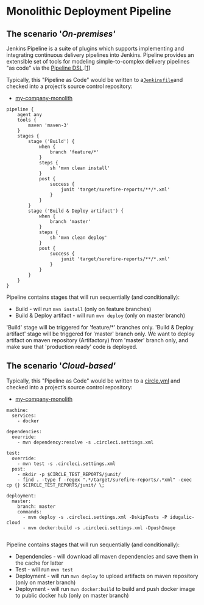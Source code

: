 # Monolithic Deployment Pipeline

## The scenario '_On-premises'_

Jenkins Pipeline is a suite of plugins which supports implementing and integrating continuous delivery pipelines into Jenkins. Pipeline provides an extensible set of tools for modeling simple-to-complex delivery pipelines "as code" via the [Pipeline DSL](https://jenkins.io/doc/book/pipeline/syntax/).\[[1](https://jenkins.io/doc/book/pipeline/#_footnote_1)\]

Typically, this "Pipeline as Code" would be written to a[`Jenkinsfile`](https://jenkins.io/doc/book/pipeline/jenkinsfile/)and checked into a project’s source control repository:

* [my-company-monolith](https://github.com/ivans-innovation-lab/my-company-monolith/blob/master/Jenkinsfile)

```
pipeline {
    agent any
    tools { 
        maven 'maven-3' 
    }
    stages {
        stage ('Build') {
            when {
                branch 'feature/*'
            }
            steps {
                sh 'mvn clean install'
            }
            post {
                success {
                    junit 'target/surefire-reports/**/*.xml' 
                }
            }
        }
        stage ('Build & Deploy artifact') {
            when {
                branch 'master'
            }
            steps {
                sh 'mvn clean deploy'
            }
            post {
                success {
                    junit 'target/surefire-reports/**/*.xml' 
                }
            }
        }
    }
}
```

Pipeline contains stages that will run sequentially \(and conditionally\):

* Build - will run `mvn install` \(only on feature branches\)
* Build & Deploy artifact - will run `mvn deploy`  \(only on master branch\)

'Build' stage will be triggered for 'feature/\*' branches only. 'Build & Deploy artifact' stage will be triggered for 'master' branch only. We want to deploy artifact on maven repository \(Artifactory\) from 'master' branch only, and make sure that 'production ready' code is deployed.

## The scenario '_Cloud-based'_

Typically, this "Pipeline as Code" would be written to a [circle.yml](https://github.com/ivans-innovation-lab/my-company-monolith/blob/master/circle.yml) and checked into a project’s source control repository:

* [my-company-monolith](https://github.com/ivans-innovation-lab/my-company-monolith/blob/master/circle.yml)

```
machine:
  services:
    - docker

dependencies:
  override:
    - mvn dependency:resolve -s .circleci.settings.xml

test:
  override:
    - mvn test -s .circleci.settings.xml
  post:
    - mkdir -p $CIRCLE_TEST_REPORTS/junit/
    - find . -type f -regex ".*/target/surefire-reports/.*xml" -exec cp {} $CIRCLE_TEST_REPORTS/junit/ \;

deployment:
  master:
    branch: master
    commands:
      - mvn deploy -s .circleci.settings.xml -DskipTests -P idugalic-cloud
      - mvn docker:build -s .circleci.settings.xml -DpushImage
      
```

Pipeline contains stages that will run sequentially \(and conditionally\):

* Dependencies - will download all maven dependencies and save them in the cache for latter
* Test - will run `mvn test` 
* Deployment  - will run `mvn deploy`  to upload artifacts on maven repository \(only on master branch\)
* Deployment  - will run `mvn docker:build` to build and push docker image to public docker hub \(only on master branch\)



